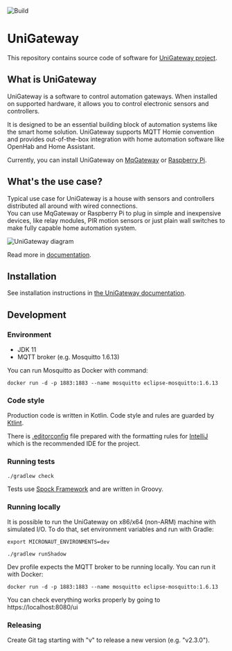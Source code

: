 ![Build](https://github.com/unigateway/unigateway/workflows/Build/badge.svg)

UniGateway
=========

This repository contains source code of software for [UniGateway project](https://unigateway.io/docs). 

## What is UniGateway
UniGateway is a software to control automation gateways. When installed on supported hardware, it allows you to control electronic sensors and controllers.

It is designed to be an essential building block of automation systems like the smart home solution.
UniGateway supports MQTT Homie convention and provides out-of-the-box integration with home automation software like OpenHab and Home Assistant.

Currently, you can install UniGateway on [MqGateway](https://mqgateway.com) or [Raspberry Pi](https://www.raspberrypi.com/).

## What's the use case?

Typical use case for UniGateway is a house with sensors and controllers distributed all around with wired connections.  
You can use MqGateway or Raspberry Pi to plug in simple and inexpensive devices, like relay modules, PIR motion sensors or just plain wall switches to make fully capable home automation system.

![UniGateway diagram](docs/docs/user-guide/images/mqgateway-diagram.png)

Read more in [documentation](https://unigateway.io/docs).

## Installation

See installation instructions in [the UniGateway documentation](https://unigateway.io/docs/user-guide/installation).

## Development

### Environment

- JDK 11
- MQTT broker (e.g. Mosquitto 1.6.13)

You can run Mosquitto as Docker with command:
```shell
docker run -d -p 1883:1883 --name mosquitto eclipse-mosquitto:1.6.13
```

### Code style

Production code is written in Kotlin.
Code style and rules are guarded by [Ktlint](https://github.com/pinterest/ktlint).

There is [.editorconfig](.editorconfig) file prepared with the formatting rules for [IntelliJ](https://www.jetbrains.com/idea/) 
which is the recommended IDE for the project.

### Running tests

```shell
./gradlew check
```

Tests use [Spock Framework](https://spockframework.org/) and are written in Groovy. 

### Running locally

It is possible to run the UniGateway on x86/x64 (non-ARM) machine with simulated I/O.
To do that, set environment variables and run with Gradle:
```shell
export MICRONAUT_ENVIRONMENTS=dev

./gradlew runShadow
```

Dev profile expects the MQTT broker to be running locally. You can run it with Docker:
```shell
docker run -d -p 1883:1883 --name mosquitto eclipse-mosquitto:1.6.13
```

You can check everything works properly by going to https://localhost:8080/ui

### Releasing

Create Git tag starting with "v" to release a new version (e.g. "v2.3.0").
